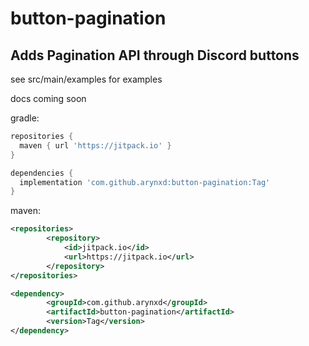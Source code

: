 # button-pagination
## Adds Pagination API through Discord buttons

see src/main/examples for examples

docs coming soon

gradle:

```gradle
repositories {
  maven { url 'https://jitpack.io' }
}

dependencies {
  implementation 'com.github.arynxd:button-pagination:Tag'
}
```

maven:

```xml
<repositories>
		<repository>
		    <id>jitpack.io</id>
		    <url>https://jitpack.io</url>
		</repository>
</repositories>

<dependency>
	    <groupId>com.github.arynxd</groupId>
	    <artifactId>button-pagination</artifactId>
	    <version>Tag</version>
</dependency>
```
